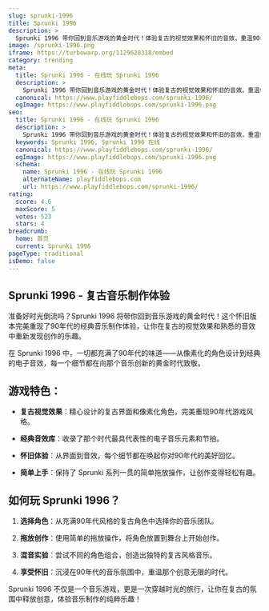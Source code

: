 ```yaml
---
slug: sprunki-1996
title: Sprunki 1996
description: >
  Sprunki 1996 带你回到音乐游戏的黄金时代！体验复古的视觉效果和怀旧的音效，重温90年代的经典音乐制作乐趣。
image: /sprunki-1996.png
iframe: https://turbowarp.org/1129628318/embed
category: trending
meta:
  title: Sprunki 1996 - 在线玩 Sprunki 1996
  description: >
    Sprunki 1996 带你回到音乐游戏的黄金时代！体验复古的视觉效果和怀旧的音效，重温90年代的经典音乐制作乐趣。
  canonical: https://www.playfiddlebops.com/sprunki-1996/
  ogImage: https://www.playfiddlebops.com/sprunki-1996.png
seo:
  title: Sprunki 1996 - 在线玩 Sprunki 1996
  description: >
    Sprunki 1996 带你回到音乐游戏的黄金时代！体验复古的视觉效果和怀旧的音效，重温90年代的经典音乐制作乐趣。
  keywords: Sprunki 1996, Sprunki 1996 在线
  canonical: https://www.playfiddlebops.com/sprunki-1996/
  ogImage: https://www.playfiddlebops.com/sprunki-1996.png
  schema:
    name: Sprunki 1996 - 在线玩 Sprunki 1996
    alternateName: playfiddlebops.com
    url: https://www.playfiddlebops.com/sprunki-1996/
rating:
  score: 4.6
  maxScore: 5
  votes: 523
  stars: 4
breadcrumb:
  home: 首页
  current: Sprunki 1996
pageType: traditional
isDemo: false
---
```


## Sprunki 1996 - 复古音乐制作体验

准备好时光倒流吗？Sprunki 1996 将带你回到音乐游戏的黄金时代！这个怀旧版本完美重现了90年代的经典音乐制作体验，让你在复古的视觉效果和熟悉的音效中重新发现创作的乐趣。

在 Sprunki 1996 中，一切都充满了90年代的味道——从像素化的角色设计到经典的电子音效，每一个细节都在向那个音乐创新的黄金时代致敬。

## 游戏特色：

- **复古视觉效果**：精心设计的复古界面和像素化角色，完美重现90年代游戏风格。

- **经典音效库**：收录了那个时代最具代表性的电子音乐元素和节拍。

- **怀旧体验**：从界面到音效，每个细节都在唤起你对90年代的美好回忆。

- **简单上手**：保持了 Sprunki 系列一贯的简单拖放操作，让创作变得轻松有趣。

## 如何玩 Sprunki 1996？

1. **选择角色**：从充满90年代风格的复古角色中选择你的音乐团队。

2. **拖放创作**：使用简单的拖放操作，将角色放置到舞台上开始创作。

3. **混音实验**：尝试不同的角色组合，创造出独特的复古风格音乐。

4. **享受怀旧**：沉浸在90年代的音乐氛围中，重温那个创意无限的时代。

Sprunki 1996 不仅是一个音乐游戏，更是一次穿越时光的旅行，让你在复古的氛围中释放创意，体验音乐制作的纯粹乐趣！